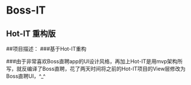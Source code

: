 Boss-IT 
====  


Hot-IT 重构版
-------  

##项目描述：
###基于Hot-IT重构

###由于非常喜欢Boss直聘app的UI设计风格，再加上Hot-IT是用mvp架构所写，就反编译了Boss直聘，花了两天时间将之前的Hot-IT项目的View层修改为Boss直聘UI，^_^

